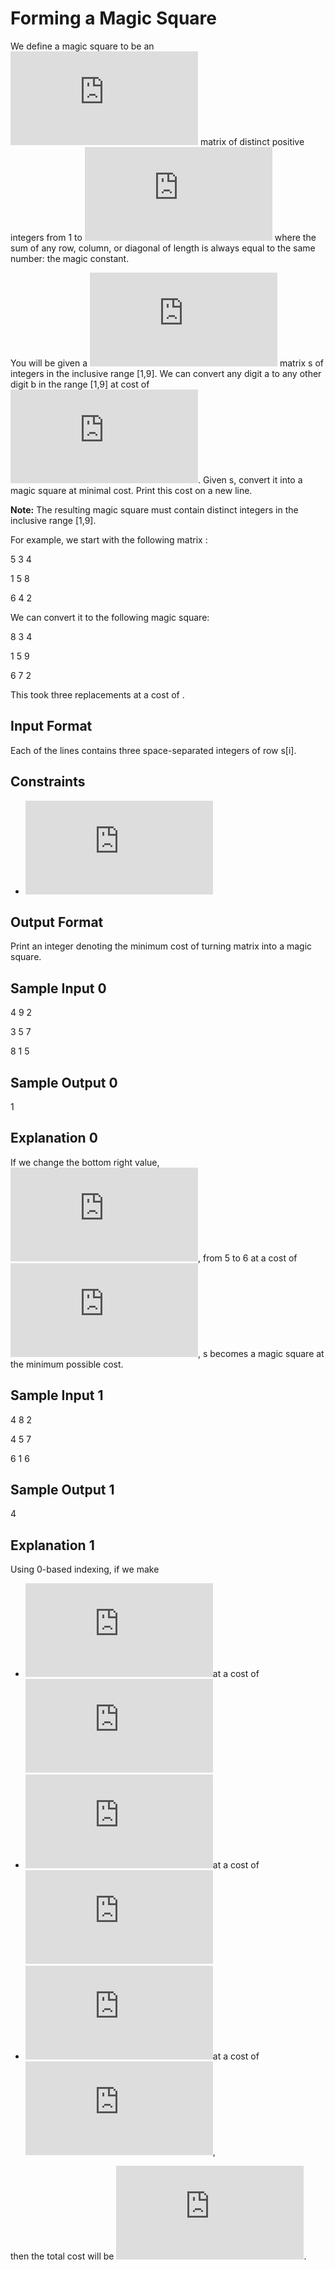 # Forming a Magic Square

We define a magic square to be an ![](https://latex.codecogs.com/gif.latex?n%5Ctimes%20n) matrix of distinct positive integers from 1 to ![](https://latex.codecogs.com/gif.latex?n%5E2) where the sum of any row, column, or diagonal of length  is always equal to the same number: the magic constant.

You will be given a ![](https://latex.codecogs.com/gif.latex?3%5Ctimes%203) matrix s of integers in the inclusive range [1,9]. We can convert any digit a to any other digit b in the range [1,9] at cost of ![](https://latex.codecogs.com/gif.latex?%5Cleft%20%7Ca-b%20%5Cright%20%7C). Given s, convert it into a magic square at minimal cost. Print this cost on a new line.

**Note:** The resulting magic square must contain distinct integers in the inclusive range [1,9].

For example, we start with the following matrix :

5 3 4

1 5 8

6 4 2

We can convert it to the following magic square:

8 3 4

1 5 9

6 7 2

This took three replacements at a cost of .

## Input Format

Each of the lines contains three space-separated integers of row s[i].

## Constraints

- ![](https://latex.codecogs.com/gif.latex?s%5Bi%5D%5Bj%5D%5Cin%20%5B1%2C9%5D)

## Output Format

Print an integer denoting the minimum cost of turning matrix  into a magic square.

## Sample Input 0

4 9 2

3 5 7

8 1 5

## Sample Output 0

1

## Explanation 0

If we change the bottom right value, ![](https://latex.codecogs.com/gif.latex?s%5B2%5D%5B2%5D), from 5 to 6 at a cost of ![](https://latex.codecogs.com/gif.latex?%5Cleft%20%7C5-6%20%5Cright%20%7C%20%3D%201), s becomes a magic square at the minimum possible cost.

## Sample Input 1

4 8 2

4 5 7

6 1 6

## Sample Output 1

4

## Explanation 1

Using 0-based indexing, if we make

- ![](https://latex.codecogs.com/gif.latex?s%5B0%5D%5B1%5D%5Crightarrow%209)at a cost of ![](https://latex.codecogs.com/gif.latex?%5Cleft%20%7C%209-8%20%5Cright%20%7C%3D1)
- ![](https://latex.codecogs.com/gif.latex?s%5B1%5D%5B0%5D%5Crightarrow%203)at a cost of ![](https://latex.codecogs.com/gif.latex?%5Cleft%20%7C%203-4%20%5Cright%20%7C%3D1)
- ![](https://latex.codecogs.com/gif.latex?s%5B2%5D%5B0%5D%5Crightarrow%208)at a cost of ![](https://latex.codecogs.com/gif.latex?%5Cleft%20%7C%208-6%20%5Cright%20%7C%3D2),

then the total cost will be ![](https://latex.codecogs.com/gif.latex?1+1+2%3D4).
